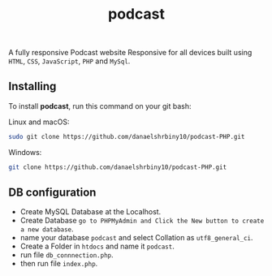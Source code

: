 <div align="center" > <h1>podcast</h1> </div>
</br>

A fully responsive Podcast website Responsive for all devices built using `HTML`, `CSS`, `JavaScript`, `PHP` and `MySql`.


## Installing 

To install **podcast**, run this command on your git bash:

Linux and macOS:

```bash
sudo git clone https://github.com/danaelshrbiny10/podcast-PHP.git
```

Windows:

```bash
git clone https://github.com/danaelshrbiny10/podcast-PHP.git
```

## DB configuration

- Create MySQL Database at the Localhost.
- Create Database `go to PHPMyAdmin and Click the New button to create a new database`.
- name your database `podcast` and select Collation as `utf8_general_ci`.
- Create a Folder in `htdocs` and name it `podcast`.
- run file `db_connnection.php`.
- then run file `index.php`.
